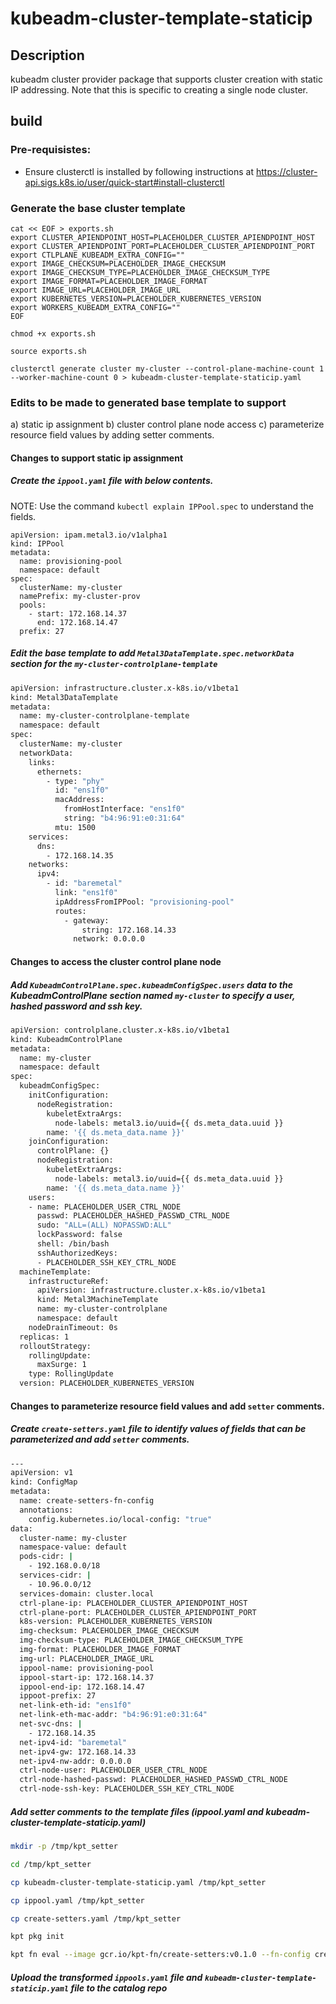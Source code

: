 # kubeadm-cluster-template-staticip

## Description

kubeadm cluster provider package that supports cluster creation with static IP addressing.
Note that this is specific to creating a single node cluster.

## build

### Pre-requisistes:
- Ensure clusterctl is installed by following instructions at https://cluster-api.sigs.k8s.io/user/quick-start#install-clusterctl

### Generate the base cluster template
```
cat << EOF > exports.sh
export CLUSTER_APIENDPOINT_HOST=PLACEHOLDER_CLUSTER_APIENDPOINT_HOST
export CLUSTER_APIENDPOINT_PORT=PLACEHOLDER_CLUSTER_APIENDPOINT_PORT
export CTLPLANE_KUBEADM_EXTRA_CONFIG=""
export IMAGE_CHECKSUM=PLACEHOLDER_IMAGE_CHECKSUM
export IMAGE_CHECKSUM_TYPE=PLACEHOLDER_IMAGE_CHECKSUM_TYPE
export IMAGE_FORMAT=PLACEHOLDER_IMAGE_FORMAT
export IMAGE_URL=PLACEHOLDER_IMAGE_URL
export KUBERNETES_VERSION=PLACEHOLDER_KUBERNETES_VERSION
export WORKERS_KUBEADM_EXTRA_CONFIG=""
EOF

chmod +x exports.sh

source exports.sh

clusterctl generate cluster my-cluster --control-plane-machine-count 1 --worker-machine-count 0 > kubeadm-cluster-template-staticip.yaml

```

### Edits to be made to generated base template to support 
a) static ip assignment 
b) cluster control plane node access
c) parameterize resource field values by adding setter comments.

#### Changes to support static ip assignment

##### Create the `ippool.yaml` file with below contents.
NOTE: Use the command `kubectl explain IPPool.spec` to understand the fields.
```
apiVersion: ipam.metal3.io/v1alpha1
kind: IPPool
metadata:
  name: provisioning-pool
  namespace: default
spec:
  clusterName: my-cluster
  namePrefix: my-cluster-prov
  pools:
    - start: 172.168.14.37
      end: 172.168.14.47
  prefix: 27
```

##### Edit the base template to add `Metal3DataTemplate.spec.networkData` section for the `my-cluster-controlplane-template`
```bash
apiVersion: infrastructure.cluster.x-k8s.io/v1beta1
kind: Metal3DataTemplate
metadata:
  name: my-cluster-controlplane-template
  namespace: default
spec:
  clusterName: my-cluster
  networkData:
    links:
      ethernets:
        - type: "phy"
          id: "ens1f0"
          macAddress:
            fromHostInterface: "ens1f0"
            string: "b4:96:91:e0:31:64"
          mtu: 1500
    services:
      dns:
        - 172.168.14.35
    networks:
      ipv4:
        - id: "baremetal"
          link: "ens1f0"
          ipAddressFromIPPool: "provisioning-pool"
          routes:
            - gateway:
                string: 172.168.14.33
              network: 0.0.0.0
```

#### Changes to access the cluster control plane node

##### Add `KubeadmControlPlane.spec.kubeadmConfigSpec.users` data to the KubeadmControlPlane section named `my-cluster` to specify a user, hashed password and ssh key.
```bash
apiVersion: controlplane.cluster.x-k8s.io/v1beta1
kind: KubeadmControlPlane
metadata:
  name: my-cluster
  namespace: default
spec:
  kubeadmConfigSpec:
    initConfiguration:
      nodeRegistration:
        kubeletExtraArgs:
          node-labels: metal3.io/uuid={{ ds.meta_data.uuid }}
        name: '{{ ds.meta_data.name }}'
    joinConfiguration:
      controlPlane: {}
      nodeRegistration:
        kubeletExtraArgs:
          node-labels: metal3.io/uuid={{ ds.meta_data.uuid }}
        name: '{{ ds.meta_data.name }}'
    users:
    - name: PLACEHOLDER_USER_CTRL_NODE
      passwd: PLACEHOLDER_HASHED_PASSWD_CTRL_NODE
      sudo: "ALL=(ALL) NOPASSWD:ALL"
      lockPassword: false
      shell: /bin/bash
      sshAuthorizedKeys:
      - PLACEHOLDER_SSH_KEY_CTRL_NODE
  machineTemplate:
    infrastructureRef:
      apiVersion: infrastructure.cluster.x-k8s.io/v1beta1
      kind: Metal3MachineTemplate
      name: my-cluster-controlplane
      namespace: default
    nodeDrainTimeout: 0s
  replicas: 1
  rolloutStrategy:
    rollingUpdate:
      maxSurge: 1
    type: RollingUpdate
  version: PLACEHOLDER_KUBERNETES_VERSION
```

#### Changes to parameterize resource field values and add `setter` comments.

##### Create `create-setters.yaml` file to identify values of fields that can be parameterized and add `setter` comments.
```bash
---
apiVersion: v1
kind: ConfigMap
metadata:
  name: create-setters-fn-config
  annotations:
    config.kubernetes.io/local-config: "true"
data:
  cluster-name: my-cluster
  namespace-value: default
  pods-cidr: |
    - 192.168.0.0/18
  services-cidr: |
    - 10.96.0.0/12
  services-domain: cluster.local
  ctrl-plane-ip: PLACEHOLDER_CLUSTER_APIENDPOINT_HOST
  ctrl-plane-port: PLACEHOLDER_CLUSTER_APIENDPOINT_PORT
  k8s-version: PLACEHOLDER_KUBERNETES_VERSION
  img-checksum: PLACEHOLDER_IMAGE_CHECKSUM
  img-checksum-type: PLACEHOLDER_IMAGE_CHECKSUM_TYPE
  img-format: PLACEHOLDER_IMAGE_FORMAT
  img-url: PLACEHOLDER_IMAGE_URL
  ippool-name: provisioning-pool
  ippool-start-ip: 172.168.14.37
  ippool-end-ip: 172.168.14.47
  ippoot-prefix: 27
  net-link-eth-id: "ens1f0"
  net-link-eth-mac-addr: "b4:96:91:e0:31:64"
  net-svc-dns: |
    - 172.168.14.35
  net-ipv4-id: "baremetal"
  net-ipv4-gw: 172.168.14.33
  net-ipv4-nw-addr: 0.0.0.0
  ctrl-node-user: PLACEHOLDER_USER_CTRL_NODE
  ctrl-node-hashed-passwd: PLACEHOLDER_HASHED_PASSWD_CTRL_NODE
  ctrl-node-ssh-key: PLACEHOLDER_SSH_KEY_CTRL_NODE

```

##### Add setter comments to the template files (ippool.yaml and kubeadm-cluster-template-staticip.yaml)
```bash
mkdir -p /tmp/kpt_setter

cd /tmp/kpt_setter

cp kubeadm-cluster-template-staticip.yaml /tmp/kpt_setter

cp ippool.yaml /tmp/kpt_setter

cp create-setters.yaml /tmp/kpt_setter

kpt pkg init

kpt fn eval --image gcr.io/kpt-fn/create-setters:v0.1.0 --fn-config create-setters.yaml 
```

##### Upload the transformed `ippools.yaml` file and `kubeadm-cluster-template-staticip.yaml` file to the catalog repo